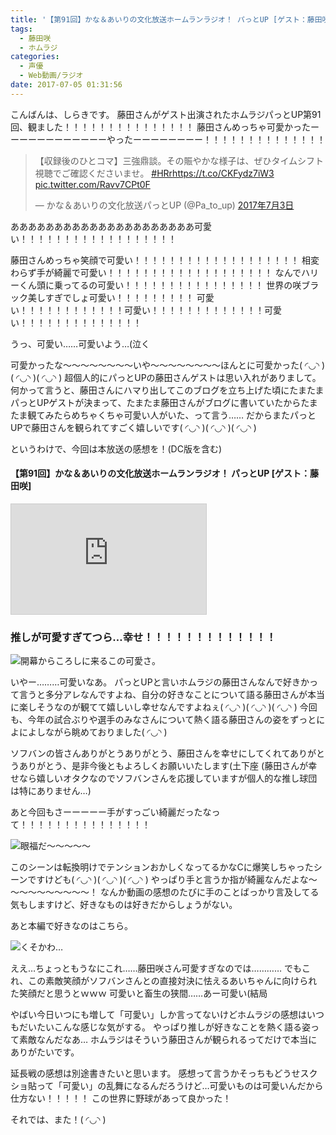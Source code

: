 ```yaml
---
title: '【第91回】かな＆あいりの文化放送ホームランラジオ！ パっとUP [ゲスト：藤田咲さん]'
tags:
  - 藤田咲
  - ホムラジ
categories:
  - 声優
  - Web動画/ラジオ
date: 2017-07-05 01:31:56
---
```


こんばんは、しらきです。
藤田さんがゲスト出演されたホムラジパっとUP第91回、観ました！！！！！！！！！！！！！！！
藤田さんめっちゃ可愛かったーーーーーーーーーーーーやったーーーーーーーー！！！！！！！！！！！！！！
<!-- more -->
<blockquote class="twitter-tweet" data-lang="ja"><p lang="ja" dir="ltr">【収録後のひとコマ】三強鼎談。その賑やかな様子は、ぜひタイムシフト視聴でご確認くださいませ。 <a href="https://twitter.com/hashtag/HRr?src=hash">#HRr</a><a href="https://t.co/CKFydz7iW3">https://t.co/CKFydz7iW3</a> <a href="https://t.co/Ravv7CPt0F">pic.twitter.com/Ravv7CPt0F</a></p>&mdash; かな＆あいりの文化放送パっとUP (@Pa_to_up) <a href="https://twitter.com/Pa_to_up/status/881997297160077312">2017年7月3日</a></blockquote>
<script async src="//platform.twitter.com/widgets.js" charset="utf-8"></script>

あああああああああああああああああああああ可愛い！！！！！！！！！！！！！！！！！！

藤田さんめっちゃ笑顔で可愛い！！！！！！！！！！！！！！！！！！！
相変わらず手が綺麗で可愛い！！！！！！！！！！！！！！！！！！！
なんでハリーくん頭に乗ってるの可愛い！！！！！！！！！！！！！！！！
世界の咲ブラック美しすぎでしょ可愛い！！！！！！！！！
可愛い！！！！！！！！！！！！可愛い！！！！！！！！！！！！！可愛い！！！！！！！！！！！！！！

うっ、可愛い……可愛いよう…(泣く

可愛かったな～～～～～～～～いや～～～～～～～～ほんとに可愛かった( ◜◡◝ )( ◜◡◝ )( ◜◡◝ )
超個人的にパっとUPの藤田さんゲストは思い入れがありまして。
何かって言うと、藤田さんにハマり出してこのブログを立ち上げた頃にたまたまパっとUPゲストが決まって、たまたま藤田さんがブログに書いていたからたまたま観てみたらめちゃくちゃ可愛い人がいた、って言う……
だからまたパっとUPで藤田さんを観られてすごく嬉しいです( ◜◡◝ )( ◜◡◝ )( ◜◡◝ )

というわけで、今回は本放送の感想を！(DC版を含む)

#### 【第91回】かな＆あいりの文化放送ホームランラジオ！ パっとUP [ゲスト：藤田咲]

<iframe width="312" height="176" src="http://ext.nicovideo.jp/thumb/1499085456" scrolling="no" style="border:solid 1px #CCC;" frameborder="0"><a href="http://www.nicovideo.jp/watch/1499085456">【ニコニコ動画】【第91回】かな＆あいりの文化放送ホームランラジオ！ パっとUP [ゲスト：藤田咲]</a></iframe>

### 推しが可愛すぎてつら…幸せ！！！！！！！！！！！！！

![開幕からころしに来るこの可愛さ。](/sblog/img/20170703_pattoup-01.jpg)

いやー………可愛いなあ。
パっとUPと言いホムラジの藤田さんなんで好きかって言うと多分アレなんですよね、自分の好きなことについて語る藤田さんが本当に楽しそうなのが観てて嬉しいし幸せなんですよねぇ( ◜◡◝ )( ◜◡◝ )( ◜◡◝ )
今回も、今年の試合ぶりや選手のみなさんについて熱く語る藤田さんの姿をずっとによによしながら眺めておりました( ◜◡◝ )

ソフバンの皆さんありがとうありがとう、藤田さんを幸せにしてくれてありがとうありがとう、是非今後ともよろしくお願いいたします(土下座
(藤田さんが幸せなら嬉しいオタクなのでソフバンさんを応援していますが個人的な推し球団は特にありません…)

あと今回もさーーーーー手がすっごい綺麗だったなって！！！！！！！！！！！！！！！

![眼福だ～～～～～](/sblog/img/20170703_pattoup-02.jpg)

このシーンは転換明けでテンションおかしくなってるかなCに爆笑しちゃったシーンですけども( ◜◡◝ )( ◜◡◝ )( ◜◡◝ )
やっぱり手と言うか指が綺麗なんだよな～～～～～～～～～～！
なんか動画の感想のたびに手のことばっかり言及してる気もしますけど、好きなものは好きだからしょうがない。

あと本編で好きなのはこちら。

![くそかわ…](/sblog/img/20170703_pattoup-03.jpg)

ええ…ちょっともうなにこれ……藤田咲さん可愛すぎなのでは…………
でもこれ、この素敵笑顔がソフバンさんとの直接対決に怯えるあいちゃんに向けられた笑顔だと思うとｗｗｗ
可愛いと畜生の狭間……あー可愛い(結局

やばい今日いつにも増して「可愛い」しか言ってないけどホムラジの感想はいつもだいたいこんな感じな気がする。
やっぱり推しが好きなことを熱く語る姿って素敵なんだなあ…
ホムラジはそういう藤田さんが観られるってだけで本当にありがたいです。

延長戦の感想は別途書きたいと思います。
感想って言うかそっちもどうせスクショ貼って「可愛い」の乱舞になるんだろうけど…可愛いものは可愛いんだから仕方ない！！！！！
この世界に野球があって良かった！

それでは、また！( ◜◡◝ )
